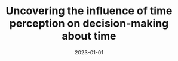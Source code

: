 ---
title: "Uncovering the influence of time perception on decision-making about time"
collection: publications
permalink: 
excerpt: 
date: 2023-01-01
venue: 'PsyArXiv'
paperurl: 'https://doi.org/10.31234/osf.io/t49kf'
citation: 'Guarda, P., Harvey, N., & Muñoz, J.C., 2023. Uncovering the influence of time perception on decision-making about time.'
---